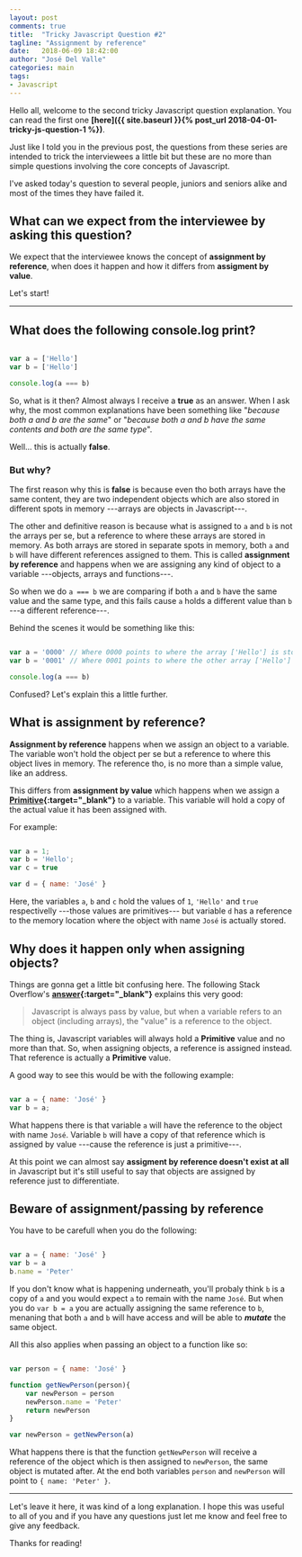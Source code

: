 ```yaml
---
layout: post
comments: true
title:  "Tricky Javascript Question #2"
tagline: "Assignment by reference"
date:   2018-06-09 18:42:00
author: "José Del Valle"
categories: main
tags:
- Javascript
---
```


Hello all, welcome to the second tricky Javascript question explanation.
You can read the first one **[here]({{ site.baseurl }}{% post_url 2018-04-01-tricky-js-question-1 %})**. 

Just like I told you in the previous post, the questions from these series are intended to trick the interviewees a little bit but these are no more than simple questions involving the core concepts of Javascript. 

I've asked today's question to several people, juniors and seniors alike and most of the times they have failed it.

## What can we expect from the interviewee by asking this question? 

We expect that the interviewee knows the concept of **assignment by reference**, when does it happen and how it differs from **assigment by value**. 

Let's start!

-----

## What does the following console.log print?

```javascript

var a = ['Hello']
var b = ['Hello']

console.log(a === b)

```

So, what is it then? 
Almost always I receive a **true** as an answer. When I ask why, the most common explanations have been something like "*because both a and b are the same*" or "*because both a and b have the same contents and both are the same type*".

Well... this is actually **false**. 

### But why?

The first reason why this is **false** is because even tho both arrays have the same content, they are two independent objects which are also stored in different spots in memory ---arrays are objects in Javascript---.

The other and definitive reason is because what is assigned to `a` and `b` is not the arrays per se, but a reference to where these arrays are stored in memory. As both arrays are stored in separate spots in memory, both `a` and `b` will have different references assigned to them. This is called **assignment by reference** and happens when we are assigning any kind of object to a variable ---objects, arrays and functions---.

So when we do `a === b` we are comparing if both `a` and `b` have the same value and the same type, and this fails cause `a` holds a different value than `b` ---a different reference---.

Behind the scenes it would be something like this:

```javascript

var a = '0000' // Where 0000 points to where the array ['Hello'] is stored
var b = '0001' // Where 0001 points to where the other array ['Hello'] is stored

console.log(a === b)

```

Confused? Let's explain this a little further.

## What is assignment by reference?

**Assignment by reference** happens when we assign an object to a variable. The variable won't hold the object per se but a reference to where this object lives in memory. The reference tho, is no more than a simple value, like an address. 

This differs from **assignment by value** which happens when we assign a **[Primitive][primitivesLink]{:target="_blank"}**
to a variable. This variable will hold a copy of the actual value it has been assigned with.

For example:

```javascript

var a = 1;
var b = 'Hello';
var c = true

var d = { name: 'José' }

```

Here, the variables `a`, `b` and `c` hold the values of `1`, `'Hello'` and `true` respectivelly ---those values are primitives--- but variable `d` has a reference to the memory location where the object with name `José` is actually stored. 

## Why does it happen only when assigning objects?

Things are gonna get a little bit confusing here. The following Stack Overflow's **[answer][stackAnswer]{:target="_blank"}** explains this very good:

> Javascript is always pass by value, but when a variable refers to an object (including arrays), the "value" is a reference to the object.

The thing is, Javascript variables will always hold a **Primitive** value and no more than that. So, when assigning objects, a reference is assigned instead. That reference is actually a **Primitive** value. 

A good way to see this would be with the following example:

```javascript

var a = { name: 'José' }
var b = a;

```

What happens there is that variable `a` will have the reference to the object with name `José`. Variable `b` will have a copy of that reference which is assigned by value ---cause the reference is just a primitive---.

At this point we can almost say **assigment by reference doesn't exist at all** in Javascript but it's still useful to say that objects are assigned by reference just to differentiate.

## Beware of assignment/passing by reference

You have to be carefull when you do the following:

```javascript

var a = { name: 'José' }
var b = a
b.name = 'Peter'

```

If you don't know what is happening underneath, you'll probaly think `b` is a copy of `a` and you would expect `a` to remain with the name `José`. But when you do `var b = a` you are actually assigning the same reference to `b`, menaning that both `a` and `b` will have access and will be able to ***mutate*** the same object.

All this also applies when passing an object to a function like so:

```javascript

var person = { name: 'José' }

function getNewPerson(person){
    var newPerson = person
    newPerson.name = 'Peter'
    return newPerson
}

var newPerson = getNewPerson(a)

```

What happens there is that the function `getNewPerson` will receive a reference of the object which is then assigned to `newPerson`, the same object is mutated after. At the end both variables `person` and `newPerson` will point to `{ name: 'Peter' }`.

-----

Let's leave it here, it was kind of a long explanation. I hope this was useful to all of you and if you have any questions just let me know and feel free to give any feedback.

Thanks for reading!


[primitivesLink]: https://developer.mozilla.org/en-US/docs/Glossary/Primitive
[stackAnswer]: https://stackoverflow.com/a/6605700/1438421
